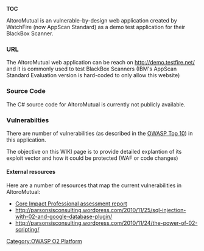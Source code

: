 __TOC__

AltoroMutual is an vulnerable-by-design web application created by
WatchFire (now AppScan Standard) as a demo test application for their
BlackBox Scanner.

### URL

The AltoroMutual web application can be reach on
<http://demo.testfire.net/> and it is commonly used to test BlackBox
Scanners (IBM's AppScan Standard Evaluation version is hard-coded to
only allow this website)

### Source Code

The C\# source code for AltoroMutual is currently not publicly
available.

### Vulnerabilties

There are number of vulnerabilities (as described in the [OWASP Top
10](OWASP_Top_10 "wikilink")) in this application.

The objective on this WIKI page is to provide detailed explantion of its
exploit vector and how it could be protected (WAF or code changes)

#### External resources

Here are a number of resources that map the current vulnerabilities in
AltoroMutual:

  - [Core Impact Professional assessment
    report](http://www.jedimercer.com/filez/WebApp_Throwdown/webapp%20throwdown%20-%20core%20impact.pdf)
  - <http://parsonsisconsulting.wordpress.com/2010/11/25/sql-injection-with-02-and-google-database-plugin/>
  - <http://parsonsisconsulting.wordpress.com/2010/11/24/the-power-of-02-scripting/>

[Category:OWASP O2 Platform](Category:OWASP_O2_Platform "wikilink")